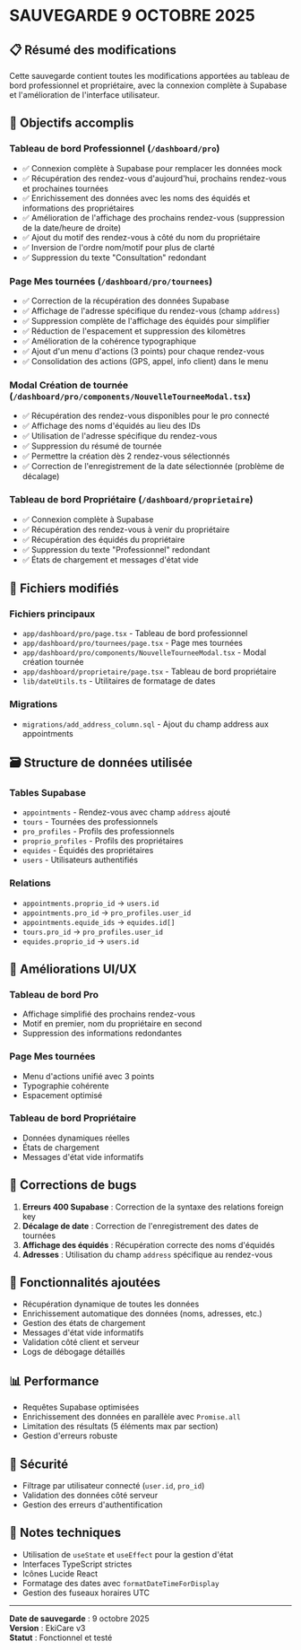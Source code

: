 # SAUVEGARDE 9 OCTOBRE 2025

## 📋 Résumé des modifications

Cette sauvegarde contient toutes les modifications apportées au tableau de bord professionnel et propriétaire, avec la connexion complète à Supabase et l'amélioration de l'interface utilisateur.

## 🎯 Objectifs accomplis

### Tableau de bord Professionnel (`/dashboard/pro`)
- ✅ Connexion complète à Supabase pour remplacer les données mock
- ✅ Récupération des rendez-vous d'aujourd'hui, prochains rendez-vous et prochaines tournées
- ✅ Enrichissement des données avec les noms des équidés et informations des propriétaires
- ✅ Amélioration de l'affichage des prochains rendez-vous (suppression de la date/heure de droite)
- ✅ Ajout du motif des rendez-vous à côté du nom du propriétaire
- ✅ Inversion de l'ordre nom/motif pour plus de clarté
- ✅ Suppression du texte "Consultation" redondant

### Page Mes tournées (`/dashboard/pro/tournees`)
- ✅ Correction de la récupération des données Supabase
- ✅ Affichage de l'adresse spécifique du rendez-vous (champ `address`)
- ✅ Suppression complète de l'affichage des équidés pour simplifier
- ✅ Réduction de l'espacement et suppression des kilomètres
- ✅ Amélioration de la cohérence typographique
- ✅ Ajout d'un menu d'actions (3 points) pour chaque rendez-vous
- ✅ Consolidation des actions (GPS, appel, info client) dans le menu

### Modal Création de tournée (`/dashboard/pro/components/NouvelleTourneeModal.tsx`)
- ✅ Récupération des rendez-vous disponibles pour le pro connecté
- ✅ Affichage des noms d'équidés au lieu des IDs
- ✅ Utilisation de l'adresse spécifique du rendez-vous
- ✅ Suppression du résumé de tournée
- ✅ Permettre la création dès 2 rendez-vous sélectionnés
- ✅ Correction de l'enregistrement de la date sélectionnée (problème de décalage)

### Tableau de bord Propriétaire (`/dashboard/proprietaire`)
- ✅ Connexion complète à Supabase
- ✅ Récupération des rendez-vous à venir du propriétaire
- ✅ Récupération des équidés du propriétaire
- ✅ Suppression du texte "Professionnel" redondant
- ✅ États de chargement et messages d'état vide

## 🔧 Fichiers modifiés

### Fichiers principaux
- `app/dashboard/pro/page.tsx` - Tableau de bord professionnel
- `app/dashboard/pro/tournees/page.tsx` - Page mes tournées
- `app/dashboard/pro/components/NouvelleTourneeModal.tsx` - Modal création tournée
- `app/dashboard/proprietaire/page.tsx` - Tableau de bord propriétaire
- `lib/dateUtils.ts` - Utilitaires de formatage de dates

### Migrations
- `migrations/add_address_column.sql` - Ajout du champ address aux appointments

## 🗃️ Structure de données utilisée

### Tables Supabase
- `appointments` - Rendez-vous avec champ `address` ajouté
- `tours` - Tournées des professionnels
- `pro_profiles` - Profils des professionnels
- `proprio_profiles` - Profils des propriétaires
- `equides` - Équidés des propriétaires
- `users` - Utilisateurs authentifiés

### Relations
- `appointments.proprio_id` → `users.id`
- `appointments.pro_id` → `pro_profiles.user_id`
- `appointments.equide_ids` → `equides.id[]`
- `tours.pro_id` → `pro_profiles.user_id`
- `equides.proprio_id` → `users.id`

## 🎨 Améliorations UI/UX

### Tableau de bord Pro
- Affichage simplifié des prochains rendez-vous
- Motif en premier, nom du propriétaire en second
- Suppression des informations redondantes

### Page Mes tournées
- Menu d'actions unifié avec 3 points
- Typographie cohérente
- Espacement optimisé

### Tableau de bord Propriétaire
- Données dynamiques réelles
- États de chargement
- Messages d'état vide informatifs

## 🐛 Corrections de bugs

1. **Erreurs 400 Supabase** : Correction de la syntaxe des relations foreign key
2. **Décalage de date** : Correction de l'enregistrement des dates de tournées
3. **Affichage des équidés** : Récupération correcte des noms d'équidés
4. **Adresses** : Utilisation du champ `address` spécifique au rendez-vous

## 🚀 Fonctionnalités ajoutées

- Récupération dynamique de toutes les données
- Enrichissement automatique des données (noms, adresses, etc.)
- Gestion des états de chargement
- Messages d'état vide informatifs
- Validation côté client et serveur
- Logs de débogage détaillés

## 📊 Performance

- Requêtes Supabase optimisées
- Enrichissement des données en parallèle avec `Promise.all`
- Limitation des résultats (5 éléments max par section)
- Gestion d'erreurs robuste

## 🔐 Sécurité

- Filtrage par utilisateur connecté (`user.id`, `pro_id`)
- Validation des données côté serveur
- Gestion des erreurs d'authentification

## 📝 Notes techniques

- Utilisation de `useState` et `useEffect` pour la gestion d'état
- Interfaces TypeScript strictes
- Icônes Lucide React
- Formatage des dates avec `formatDateTimeForDisplay`
- Gestion des fuseaux horaires UTC

---

**Date de sauvegarde** : 9 octobre 2025  
**Version** : EkiCare v3  
**Statut** : Fonctionnel et testé


